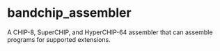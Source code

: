 # bandchip_assembler
A CHIP-8, SuperCHIP, and HyperCHIP-64 assembler that can assemble programs for supported extensions.
